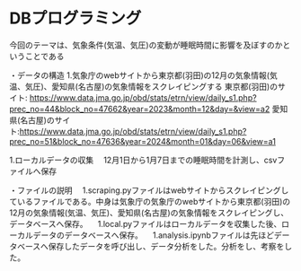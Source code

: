 # DBプログラミング

今回のテーマは、気象条件(気温、気圧)の変動が睡眠時間に影響を及ぼすのかということである

・データの構造
1.気象庁のwebサイトから東京都(羽田)の12月の気象情報(気温、気圧)、愛知県(名古屋)の気象情報をスクレイピングする
  東京都(羽田)のサイト: https://www.data.jma.go.jp/obd/stats/etrn/view/daily_s1.php?prec_no=44&block_no=47662&year=2023&month=12&day=&view=a2
  愛知県(名古屋)のサイト:https://www.data.jma.go.jp/obd/stats/etrn/view/daily_s1.php?prec_no=51&block_no=47636&year=2024&month=01&day=06&view=a1

1.ローカルデータの収集
　12月1日から1月7日までの睡眠時間を計測し、csvファイルへ保存


・ファイルの説明
　1.scraping.pyファイルはwebサイトからスクレイピングしているファイルである。中身は気象庁の気象庁のwebサイトから東京都(羽田)の12月の気象情報(気温、気圧)、愛知県(名古屋)の気象情報をスクレイピングし、データベースへ保存。
　1.local.pyファイルはローカルデータを収集した後、ローカルデータのデータベースへ保存。
　1.analysis.ipynbファイルは先ほどデータベースへ保存したデータを呼び出し、データ分析をした。分析をし、考察をした。

